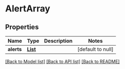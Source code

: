 # AlertArray
## Properties

Name | Type | Description | Notes
------------ | ------------- | ------------- | -------------
**alerts** | [**List**](Alert.md) |  | [default to null]

[[Back to Model list]](../README.md#documentation-for-models) [[Back to API list]](../README.md#documentation-for-api-endpoints) [[Back to README]](../README.md)

